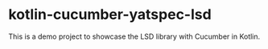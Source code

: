 # kotlin-cucumber-yatspec-lsd

This is a demo project to showcase the LSD library with Cucumber in Kotlin.

